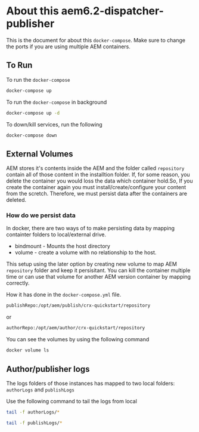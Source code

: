 # About this aem6.2-dispatcher-publisher
This is the document for about this `docker-compose`.
Make sure to change the ports if you are using multiple AEM containers.

## To Run
To run the `docker-compose`

```bash
docker-compose up
```

To run the `docker-compose` in background

```bash
docker-compose up -d
```

To down/kill services, run the following
```bash
docker-compose down
```

## External Volumes
AEM stores it's contents inside the AEM and the folder called `repository` contain all of those content in the installtion folder. If, for some reason, you delete the container you would loss the data which container hold.So, If you create the container again you must install/create/configure your content from the scretch. Therefore, we must persist data after the containers are deleted.

### How do we persist data
In docker, there are two ways of to make persisting data by mapping containter folders to local/external drive.
- bindmount - Mounts the host directory
- volume - create a volume with no relationship to the host.

This setup using the later option by creating new volume to map AEM `repository` folder and keep it persisitant. You can kill the container multiple time or can use that volume for another AEM version container by mapping correctly.

How it has done in the `docker-compose.yml` file.
```bash
publishRepo:/opt/aem/publish/crx-quickstart/repository
```
or 

```bash
authorRepo:/opt/aem/author/crx-quickstart/repository
```

You can see the volumes by using the following command
```bash
docker volume ls
```


## Author/publisher logs
The logs folders of those instances has mapped to two local folders: `authorLogs` and `publishLogs`

Use the following command to tail the logs from local
```bash
tail -f authorLogs/*
```

```bash
tail -f publishLogs/*
```


